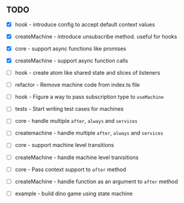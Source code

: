 ## TODO

- [x] hook - introduce config to accept default context values
- [x] createMachine - introduce unsubscribe method. useful for hooks
- [x] core - support async functions like promises
- [x] createMachine - support async function calls 
  
- [ ] hook - create atom like shared state and slices of listeners
- [ ] refactor -  Remove machine code from index.ts file
- [ ] hook - Figure a way to pass subscription type to `useMachine`
- [ ] tests - Start writing test cases for machines
- [ ] core - handle multiple `after`, `always` and `services`
- [ ] createmachine - handle multiple `after`, `always` and `services`
- [ ] core - support machine level transitions
- [ ] createMachine - handle machine level tranisitions
- [ ] core - Pass context support to `after` method
- [ ] createMachine - handle function as an argument to `after` method
- [ ] example - build dino game using state machine